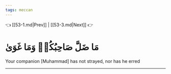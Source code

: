 ```yaml
---
tags: meccan
---
```


👈 [[53-1.md|Prev]] | [[53-3.md|Next]] 👉

# مَا ضَلَّ صَاحِبُكُمۡ وَمَا غَوَىٰ

Your companion [Muhammad] has not strayed, nor has he erred

---

